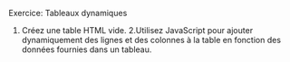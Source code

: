 Exercice: Tableaux dynamiques
 1.  Créez une table HTML vide.
 2.Utilisez JavaScript pour ajouter dynamiquement des lignes et des colonnes à la table en fonction des données fournies dans un tableau.

